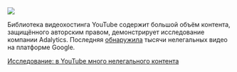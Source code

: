 <!--2025-07-08 12:32:02-->
<div class="yb">
  <div class="rss habr"><img src="https://habrastorage.org/webt/bf/qb/af/bfqbafvfngycwfmxrhog71o6t8u.jpeg" /><p>Библиотека видеохостинга YouTube содержит большой объём контента, защищённого авторским правом, демонстрирует исследование компании Adalytics. Последняя <a href="https://www.nytimes.com/2025/07/05/technology/youtube-piracy-movies-copyright.html" rel="noopener noreferrer nofollow">обнаружила</a> тысячи нелегальных видео на платформе Google.</p> <a... <p class="titl"><a href="https://habr.com/ru/news/926024/?utm_source=habrahabr&utm_medium=rss&utm_campaign=926024">Исследование: в YouTube много нелегального контента</a></p></div>
</div>
